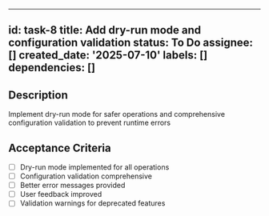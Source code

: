 ______________________________________________________________________

## id: task-8 title: Add dry-run mode and configuration validation status: To Do assignee: [] created_date: '2025-07-10' labels: [] dependencies: []

## Description

Implement dry-run mode for safer operations and comprehensive configuration validation to prevent runtime errors

## Acceptance Criteria

- [ ] Dry-run mode implemented for all operations
- [ ] Configuration validation comprehensive
- [ ] Better error messages provided
- [ ] User feedback improved
- [ ] Validation warnings for deprecated features
